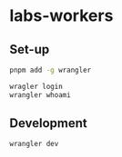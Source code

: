 # labs-workers

## Set-up

```bash
pnpm add -g wrangler

wragler login
wrangler whoami
```

## Development

```bash
wrangler dev
```
